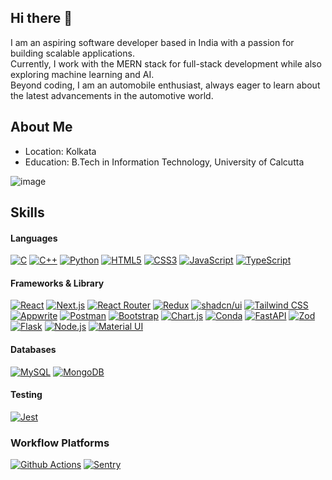 ## Hi there 👋
I am an aspiring software developer based in India with a passion for building scalable applications. <br>
Currently, I work with the MERN stack for full-stack development while also exploring machine learning and AI.<br>
Beyond coding, I am an automobile enthusiast, always eager to learn about the latest advancements in the automotive world.


## About Me
- Location: Kolkata
- Education: B.Tech in Information Technology, University of Calcutta

![image]({https://github-readme-streak-stats.herokuapp.com/?user={soham7707}})

## Skills

#### Languages
[![C](https://img.shields.io/badge/C-00599C?style=for-the-badge&logo=c&logoColor=white)](https://github.com/soham7707)
[![C++](https://img.shields.io/badge/C%2B%2B-00599C?style=for-the-badge&logo=c%2B%2B&logoColor=white)](https://github.com/soham7707)
[![Python](https://img.shields.io/badge/Python-FFD43B?style=for-the-badge&logo=python&logoColor=blue)](https://github.com/soham7707)
[![HTML5](https://img.shields.io/badge/HTML5-E34F26?style=for-the-badge&logo=html5&logoColor=white)](https://github.com/soham7707)
[![CSS3](https://img.shields.io/badge/CSS3-1572B6?style=for-the-badge&logo=css3&logoColor=white)](https://github.com/soham7707)
[![JavaScript](https://img.shields.io/badge/JavaScript-F0DB4F?style=for-the-badge&logo=javascript&logoColor=323330)](https://github.com/soham7707)
[![TypeScript](https://img.shields.io/badge/TypeScript-007BCD?style=for-the-badge&logo=typescript&logoColor=white)](https://github.com/soham7707)


#### Frameworks & Library
[![React](https://img.shields.io/badge/React-282c34?style=for-the-badge&logo=react&logoColor=white)](https://github.com/soham7707)
[![Next.js](https://img.shields.io/badge/next.js-282c34?style=for-the-badge&logo=nextdotjs&logoColor=white)](https://github.com/soham7707)
[![React Router](https://img.shields.io/badge/React_Router-CA4245?style=for-the-badge&logo=react-router&logoColor=white)](https://github.com/soham7707)
[![Redux](https://img.shields.io/badge/Redux-593D88?style=for-the-badge&logo=redux&logoColor=white)](https://github.com/soham7707)
[![shadcn/ui](https://img.shields.io/badge/shadcn%2Fui-000000?style=for-the-badge&logo=shadcnui&logoColor=white)](https://github.com/soham7707)
[![Tailwind CSS](https://img.shields.io/badge/Tailwind_CSS-38B2AC?style=for-the-badge&logo=tailwind-css&logoColor=white)](https://github.com/soham7707)
[![Appwrite](https://img.shields.io/badge/Appwrite-F02E65?style=for-the-badge&logo=Appwrite&logoColor=black)](https://github.com/soham7707)
[![Postman](https://img.shields.io/badge/Postman-FF6C37?style=for-the-badge&logo=Postman&logoColor=white)](https://github.com/soham7707)
[![Bootstrap](https://img.shields.io/badge/Bootstrap-563D7C?style=for-the-badge&logo=bootstrap&logoColor=white)](https://github.com/soham7707)
[![Chart.js](https://img.shields.io/badge/Chart%20js-FF6384?style=for-the-badge&logo=chartdotjs&logoColor=white)](https://github.com/soham7707)
[![Conda](https://img.shields.io/badge/conda-342B029.svg?&style=for-the-badge&logo=anaconda&logoColor=white)](https://github.com/soham7707)
[![FastAPI](https://img.shields.io/badge/fastapi-109989?style=for-the-badge&logo=FASTAPI&logoColor=white)](https://github.com/soham7707)
[![Zod](https://img.shields.io/badge/Zod-000000?style=for-the-badge&logo=zod&logoColor=3068B7)](https://github.com/soham7707)
[![Flask](https://img.shields.io/badge/Flask-000000?style=for-the-badge&logo=flask&logoColor=white)](https://github.com/soham7707)
[![Node.js](https://img.shields.io/badge/Node%20js-339933?style=for-the-badge&logo=nodedotjs&logoColor=white)](https://github.com/soham7707)
[![Material UI](https://img.shields.io/badge/Material%20UI-007FFF?style=for-the-badge&logo=mui&logoColor=white)](https://github.com/soham7707)


#### Databases
[![MySQL](https://img.shields.io/badge/MySQL-3E6E93?style=for-the-badge&logo=mysql&logoColor=white)](https://github.com/soham7707)
[![MongoDB](https://img.shields.io/badge/MongoDB-0FA14C?style=for-the-badge&logo=mongodb&logoColor=white)](https://github.com/soham7707)


#### Testing 
[![Jest](https://img.shields.io/badge/Jest-C21325?style=for-the-badge&logo=jest&logoColor=white)](https://github.com/soham7707)

### Workflow Platforms
[![Github Actions](https://img.shields.io/badge/Github%20Actions-282a2e?style=for-the-badge&logo=githubactions&logoColor=367cfe)](https://github.com/soham7707)
[![Sentry](https://img.shields.io/badge/Sentry-black?style=for-the-badge&logo=Sentry&logoColor=#362D59)](https://github.com/soham7707)

<!--
**soham7707/soham7707** is a ✨ _special_ ✨ repository because its `README.md` (this file) appears on your GitHub profile.

Here are some ideas to get you started:

- 🔭 I’m currently working on ...
- 🌱 I’m currently learning ...
- 👯 I’m looking to collaborate on ...
- 🤔 I’m looking for help with ...
- 💬 Ask me about ...
- 📫 How to reach me: ...
- 😄 Pronouns: ...
- ⚡ Fun fact: ...
-->
